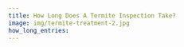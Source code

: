 ```yaml
---
title: How Long Does A Termite Inspection Take?
image: img/termite-treatment-2.jpg
how_long_entries:
---
```

